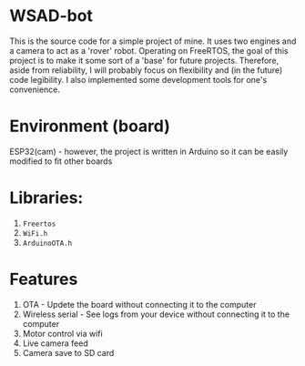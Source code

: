 # WSAD-bot
This is the source code for a simple project of mine. It uses two engines and a camera to act as a 'rover' robot.
Operating on FreeRTOS, the goal of this project is to make it some sort of a 'base' for future projects. Therefore, aside from reliability, I will probably focus on flexibility and (in the future) code legibility. I also implemented some development tools for one's convenience.

# Environment (board)
ESP32(cam) - however, the project is written in Arduino so it can be easily modified to fit other boards
# Libraries:
1. `Freertos`
2. `WiFi.h`
3. `ArduinoOTA.h`


# Features
1. OTA - Updete the board without connecting it to the computer
2. Wireless serial - See logs from your device without connecting it to the computer
3. Motor control via wifi
4. Live camera feed 
5. Camera save to SD card 
